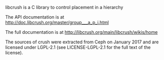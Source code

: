 libcrush is a C library to control placement in a hierarchy

The API documentation is at http://doc.libcrush.org/master/group___a_p_i.html

The full documentation is at http://libcrush.org/main/libcrush/wikis/home

The sources of crush were extracted from Ceph on January 2017 and are
licensed under LGPL-2.1 (see LICENSE-LGPL-2.1 for the full text of the
license).

